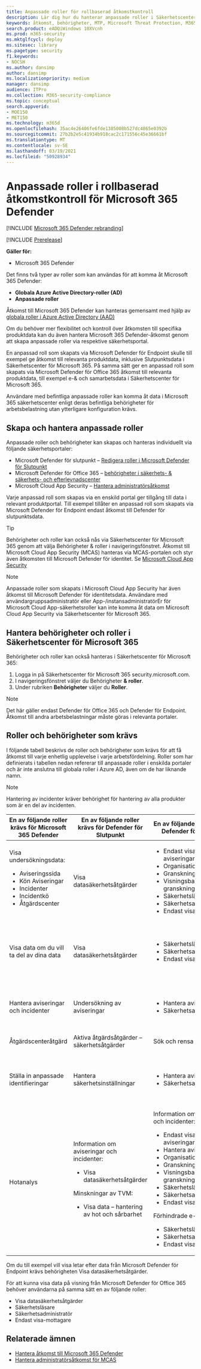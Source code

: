 ```yaml
---
title: Anpassade roller för rollbaserad åtkomstkontroll
description: Lär dig hur du hanterar anpassade roller i Säkerhetscenter för Microsoft 365
keywords: åtkomst, behörigheter, MTP, Microsoft Threat Protection, M365, säkerhet, MCAS, MDATP, Cloud App Security, Microsoft Defender Advanced Threat Protection, omfattning, omfattning, RBAC, rollbaserad åtkomst, anpassad rollerbaserad åtkomst, rollbaserad autentisering, RBAC i MDO, roller, rollgrupper, behörighetsarv, mer begränsade behörigheter
search.product: eADQiWindows 10XVcnh
ms.prod: m365-security
ms.mktglfcycl: deploy
ms.sitesec: library
ms.pagetype: security
f1.keywords:
- NOCSH
ms.author: dansimp
author: dansimp
ms.localizationpriority: medium
manager: dansimp
audience: ITPro
ms.collection: M365-security-compliance
ms.topic: conceptual
search.appverid:
- MOE150
- MET150
ms.technology: m365d
ms.openlocfilehash: 35ac4e26406fe6fde1385008b527dc4865e0392b
ms.sourcegitcommit: 27b2b2e5c41934b918cac2c171556c45e36661bf
ms.translationtype: MT
ms.contentlocale: sv-SE
ms.lasthandoff: 03/19/2021
ms.locfileid: "50928934"
---
```

# <a name="custom-roles-in-role-based-access-control-for-microsoft-365-defender"></a>Anpassade roller i rollbaserad åtkomstkontroll för Microsoft 365 Defender

[!INCLUDE [Microsoft 365 Defender rebranding](../includes/microsoft-defender.md)]

[!INCLUDE [Prerelease](../includes/prerelease.md)]

**Gäller för:**

- Microsoft 365 Defender
 
Det finns två typer av roller som kan användas för att komma åt Microsoft 365 Defender:
- **Globala Azure Active Directory-roller (AD)**
- **Anpassade roller**

Åtkomst till Microsoft 365 Defender kan hanteras gemensamt med hjälp av [globala roller i Azure Active Directory (AAD)](mtp-permissions.md)

Om du behöver mer flexibilitet och kontroll över åtkomsten till specifika produktdata kan du även hantera Microsoft 365 Defender-åtkomst genom att skapa anpassade roller via respektive säkerhetsportal.  

En anpassad roll som skapats via Microsoft Defender för Endpoint skulle till exempel ge åtkomst till relevanta produktdata, inklusive Slutpunktsdata i Säkerhetscenter för Microsoft 365. På samma sätt ger en anpassad roll som skapats via Microsoft Defender för Office 365 åtkomst till relevanta produktdata, till exempel e-& och samarbetsdata i Säkerhetscenter för Microsoft 365.

Användare med befintliga anpassade roller kan komma åt data i Microsoft 365 säkerhetscenter enligt deras befintliga behörigheter för arbetsbelastning utan ytterligare konfiguration krävs.

## <a name="create-and-manage-custom-roles"></a>Skapa och hantera anpassade roller
Anpassade roller och behörigheter kan skapas och hanteras individuellt via följande säkerhetsportaler: 

- Microsoft Defender för slutpunkt – [Redigera roller i Microsoft Defender för Slutpunkt](/windows/security/threat-protection/microsoft-defender-atp/user-roles)
- Microsoft Defender för Office 365 – [behörigheter i säkerhets- & säkerhets- och efterlevnadscenter](../office-365-security/permissions-in-the-security-and-compliance-center.md?preserve-view=true&view=o365-worldwide)
- Microsoft Cloud App Security – [Hantera administratörsåtkomst](/cloud-app-security/manage-admins)

Varje anpassad roll som skapas via en enskild portal ger tillgång till data i relevant produktportal. Till exempel tillåter en anpassad roll som skapats via Microsoft Defender för Endpoint endast åtkomst till Defender för slutpunktsdata.

> [!TIP]
> Behörigheter och roller kan också nås via Säkerhetscenter för Microsoft 365 genom att välja Behörigheter & roller i navigeringsfönstret. Åtkomst till Microsoft Cloud App Security (MCAS) hanteras via MCAS-portalen och styr även åtkomsten till Microsoft Defender för identitet.  Se [Microsoft Cloud App Security](/cloud-app-security/manage-admins)

> [!NOTE]
> Anpassade roller som skapats i Microsoft Cloud App Security har även åtkomst till Microsoft Defender för identitetsdata. Användare med användargruppsadministratör eller App-/instansadministratörEr för Microsoft Cloud App-säkerhetsroller kan inte komma åt data om Microsoft Cloud App Security via Säkerhetscenter för Microsoft 365.

## <a name="manage-permissions-and-roles-in-the-microsoft-365-security-center"></a>Hantera behörigheter och roller i Säkerhetscenter för Microsoft 365
Behörigheter och roller kan också hanteras i Säkerhetscenter för Microsoft 365:

1. Logga in på Säkerhetscenter för Microsoft 365 security.microsoft.com.
2. I navigeringsfönstret väljer du Behörigheter **& roller**.
3. Under rubriken **Behörigheter** väljer du **Roller**.

> [!NOTE]
> Det här gäller endast Defender för Office 365 och Defender för Endpoint. Åtkomst till andra arbetsbelastningar måste göras i relevanta portaler.


## <a name="required-roles-and-permissions"></a>Roller och behörigheter som krävs
I följande tabell beskrivs de roller och behörigheter som krävs för att få åtkomst till varje enhetlig upplevelse i varje arbetsfördelning. Roller som har definierats i tabellen nedan refererar till anpassade roller i enskilda portaler och är inte anslutna till globala roller i Azure AD, även om de har liknande namn.

> [!NOTE]
> Hantering av incidenter kräver behörighet för hantering av alla produkter som är en del av incidenten.
 
| **En av följande roller krävs för Microsoft 365 Defender**  | **En av följande roller krävs för Defender för Slutpunkt**  | **En av följande roller krävs för Defender för Office 365** | **En av följande roller krävs för Cloud App Security** | 
|---------|---------|---------|---------|
| Visa undersökningsdata: <ul><li>Aviseringssida</li> <li>Kön Aviseringar</li> <li>Incidenter</li>  <li>Incidentkö</li> <li>Åtgärdscenter</li></ul>| Visa datasäkerhetsåtgärder | <ul><li>Endast visa Hantera aviseringar </li> <li>Organisationskonfiguration</li><li>Granskningsloggar</li> <li>Visningsbaserade granskningsloggar</li> <li>Säkerhetsläsare</li> <li>Säkerhetsadministratör</li><li>Endast visa-mottagare</li></ul>  | <ul><li>Global administratör</li> <li>Säkerhetsadministratör</li> <li>Efterlevnadsadministratör</li> <li>Säkerhetsoperatör</li> <li>Säkerhetsläsare</li> <li>Global läsare</li></ul> |
| Visa data om du vill ta del av dina data | Visa datasäkerhetsåtgärder | <ul><li>Säkerhetsläsare</li> <li>Säkerhetsadministratör</li> <li>Endast visa-mottagare</li> | <ul><li>Global administratör</li> <li>Säkerhetsadministratör</li> <li>Efterlevnadsadministratör</li> <li>Säkerhetsoperatör</li> <li>Säkerhetsläsare</li> <li>Global läsare</li></ul> |
| Hantera aviseringar och incidenter | Undersökning av aviseringar | <ul><li>Hantera aviseringar</li> <li>Säkerhetsadministratör</li> | <ul><li>Global administratör</li> <li>Säkerhetsadministratör</li> <li>Efterlevnadsadministratör</li> <li>Säkerhetsoperatör</li> <li>Säkerhetsläsare</li></ul> |
| Åtgärdscenteråtgärd | Aktiva åtgärdsåtgärder – säkerhetsåtgärder | Sök och rensa | |
| Ställa in anpassade identifieringar | Hantera säkerhetsinställningar |<ul><li>Hantera aviseringar</li> <li>Säkerhetsadministratör</li></ul> | <ul><li>Global administratör</li> <li>Säkerhetsadministratör</li> <li>Efterlevnadsadministratör</li> <li>Säkerhetsoperatör</li> <li>Säkerhetsläsare</li> <li>Global läsare</li></ul> |
| Hotanalys | Information om aviseringar och incidenter: <ul><li>Visa datasäkerhetsåtgärder</li></ul>Minskningar av TVM:<ul><li>Visa data – hantering av hot och sårbarhet</li></ul> | Information om aviseringar och incidenter:<ul> <li>Endast visa Hantera aviseringar</li> <li>Hantera aviseringar</li> <li>Organisationskonfiguration</li><li>Granskningsloggar</li> <li>Visningsbaserade granskningsloggar</li><li>Säkerhetsläsare</li> <li>Säkerhetsadministratör</li><li>Endast visa-mottagare</li> </ul> Förhindrade e-postförsök: <ul><li>Säkerhetsläsare</li> <li>Säkerhetsadministratör</li><li>Endast visa-mottagare</li> | Inte tillgängligt för MCAS- eller MDI-användare |

Om du till exempel vill visa letar efter data från Microsoft Defender för Endpoint krävs behörigheten Visa datasäkerhetsåtgärder.  

För att kunna visa data på visning från Microsoft Defender för Office 365 behöver användarna på samma sätt en av följande roller:  

- Visa datasäkerhetsåtgärder
- Säkerhetsläsare
- Säkerhetsadministratör
- Endast visa-mottagare

## <a name="related-topics"></a>Relaterade ämnen
- [Hantera åtkomst till Microsoft 365 Defender](mtp-permissions.md)
- [Hantera administratörsåtkomst för MCAS](/cloud-app-security/manage-admins)